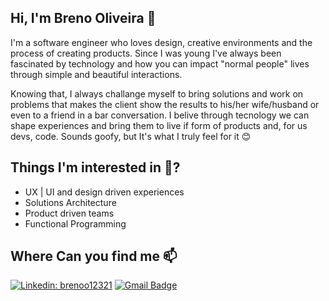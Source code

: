 ## Hi, I'm Breno Oliveira 👋

<!-- <p><em> Graduating in Computer Engineering at <a target="_blank"rel="noopener noreferrer" href="https://unifei.edu.br/" >UNIFEI <a><img src="https://media.giphy.com/media/WoWm8YzFQJg5i/giphy.gif"width="50"/></em></p> -->

I'm a software engineer who loves design, creative environments and the process of creating products. Since I was young I've always been fascinated by technology and how you can impact "normal people" lives through simple and beautiful interactions.

Knowing that, I always challange myself to bring solutions and work on problems that makes the client show the results to his/her wife/husband or even to a friend in a bar conversation. I belive through tecnology we can shape experiences and bring them to live if form of products and, for us devs, code. Sounds goofy, but It's what I truly feel for it 😊

## Things I'm interested in 🤔?
* UX | UI and design driven experiences
* Solutions Architecture 
* Product driven teams
* Functional Programming

## Where Can you find me 📫
[![Linkedin: brenoo12321](https://img.shields.io/badge/-breno12321-blue?style=flat-square&logo=Linkedin&logoColor=white&link=https://www.linkedin.com/in/brenoo12321/)](https://www.linkedin.com/in/brenoo12321/)
[![Gmail Badge](https://img.shields.io/badge/-breno.salgado05@gmail.com-c14438?style=flat-square&logo=Gmail&logoColor=white&link=mailto:breno.salgado05@gmail.com)](mailto:breno.salgado05@gmail.com)
